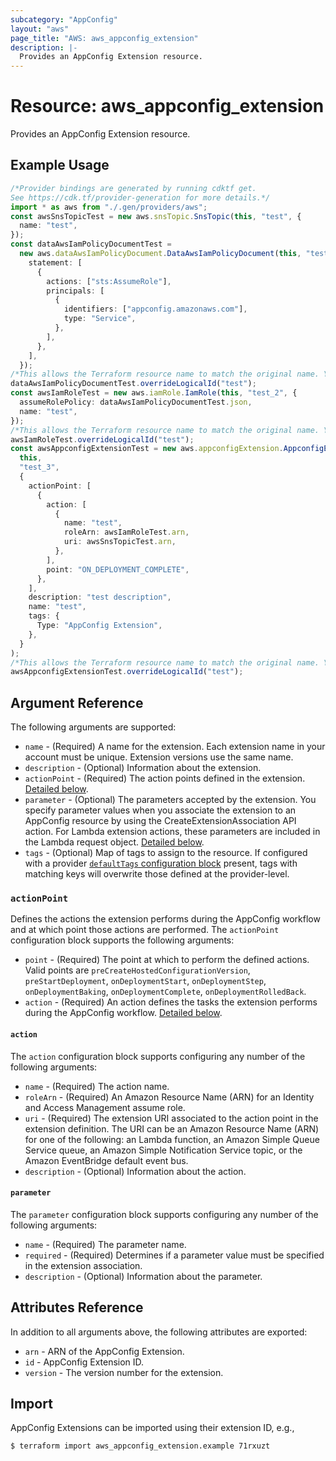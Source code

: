 ```yaml
---
subcategory: "AppConfig"
layout: "aws"
page_title: "AWS: aws_appconfig_extension"
description: |-
  Provides an AppConfig Extension resource.
---
```


# Resource: aws\_appconfig\_extension

Provides an AppConfig Extension resource.

## Example Usage

```typescript
/*Provider bindings are generated by running cdktf get.
See https://cdk.tf/provider-generation for more details.*/
import * as aws from "./.gen/providers/aws";
const awsSnsTopicTest = new aws.snsTopic.SnsTopic(this, "test", {
  name: "test",
});
const dataAwsIamPolicyDocumentTest =
  new aws.dataAwsIamPolicyDocument.DataAwsIamPolicyDocument(this, "test_1", {
    statement: [
      {
        actions: ["sts:AssumeRole"],
        principals: [
          {
            identifiers: ["appconfig.amazonaws.com"],
            type: "Service",
          },
        ],
      },
    ],
  });
/*This allows the Terraform resource name to match the original name. You can remove the call if you don't need them to match.*/
dataAwsIamPolicyDocumentTest.overrideLogicalId("test");
const awsIamRoleTest = new aws.iamRole.IamRole(this, "test_2", {
  assumeRolePolicy: dataAwsIamPolicyDocumentTest.json,
  name: "test",
});
/*This allows the Terraform resource name to match the original name. You can remove the call if you don't need them to match.*/
awsIamRoleTest.overrideLogicalId("test");
const awsAppconfigExtensionTest = new aws.appconfigExtension.AppconfigExtension(
  this,
  "test_3",
  {
    actionPoint: [
      {
        action: [
          {
            name: "test",
            roleArn: awsIamRoleTest.arn,
            uri: awsSnsTopicTest.arn,
          },
        ],
        point: "ON_DEPLOYMENT_COMPLETE",
      },
    ],
    description: "test description",
    name: "test",
    tags: {
      Type: "AppConfig Extension",
    },
  }
);
/*This allows the Terraform resource name to match the original name. You can remove the call if you don't need them to match.*/
awsAppconfigExtensionTest.overrideLogicalId("test");

```

## Argument Reference

The following arguments are supported:

* `name` - (Required) A name for the extension. Each extension name in your account must be unique. Extension versions use the same name.
* `description` - (Optional) Information about the extension.
* `actionPoint` - (Required) The action points defined in the extension. [Detailed below](#action_point).
* `parameter` - (Optional) The parameters accepted by the extension. You specify parameter values when you associate the extension to an AppConfig resource by using the CreateExtensionAssociation API action. For Lambda extension actions, these parameters are included in the Lambda request object. [Detailed below](#parameter).
* `tags` - (Optional) Map of tags to assign to the resource. If configured with a provider [`defaultTags` configuration block](https://registry.terraform.io/providers/hashicorp/aws/latest/docs#default_tags-configuration-block) present, tags with matching keys will overwrite those defined at the provider-level.

### `actionPoint`

Defines the actions the extension performs during the AppConfig workflow and at which point those actions are performed. The `actionPoint` configuration block supports the following arguments:

* `point` - (Required) The point at which to perform the defined actions. Valid points are `preCreateHostedConfigurationVersion`, `preStartDeployment`, `onDeploymentStart`, `onDeploymentStep`, `onDeploymentBaking`, `onDeploymentComplete`, `onDeploymentRolledBack`.
* `action` - (Required) An action defines the tasks the extension performs during the AppConfig workflow. [Detailed below](#action).

#### `action`

The `action` configuration block supports configuring any number of the following arguments:

* `name` - (Required) The action name.
* `roleArn` - (Required) An Amazon Resource Name (ARN) for an Identity and Access Management assume role.
* `uri` - (Required) The extension URI associated to the action point in the extension definition. The URI can be an Amazon Resource Name (ARN) for one of the following: an Lambda function, an Amazon Simple Queue Service queue, an Amazon Simple Notification Service topic, or the Amazon EventBridge default event bus.
* `description` - (Optional) Information about the action.

#### `parameter`

The `parameter` configuration block supports configuring any number of the following arguments:

* `name` - (Required) The parameter name.
* `required` - (Required) Determines if a parameter value must be specified in the extension association.
* `description` - (Optional) Information about the parameter.

## Attributes Reference

In addition to all arguments above, the following attributes are exported:

* `arn` - ARN of the AppConfig Extension.
* `id` - AppConfig Extension ID.
* `version` - The version number for the extension.

## Import

AppConfig Extensions can be imported using their extension ID, e.g.,

```console
$ terraform import aws_appconfig_extension.example 71rxuzt
```

